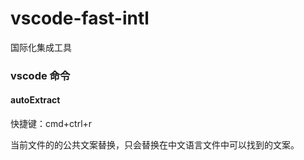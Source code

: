 # vscode-fast-intl

国际化集成工具

### vscode 命令

#### autoExtract

快捷键：cmd+ctrl+r

当前文件的的公共文案替换，只会替换在中文语言文件中可以找到的文案。
